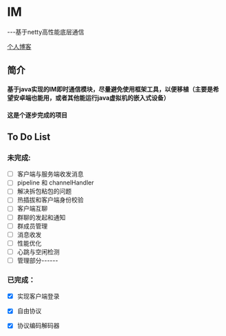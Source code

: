 # IM

---基于netty高性能底层通信

[个人博客](http://paakciu.top)

## 简介

#### 基于java实现的IM即时通信模块，尽量避免使用框架工具，以便移植（主要是希望安卓端也能用，或者其他能运行java虚拟机的嵌入式设备）

#### 这是个逐步完成的项目



## To Do List

### 未完成:
- [ ] 客户端与服务端收发消息
- [ ] pipeline 和 channelHandler
- [ ] 解决拆包粘包的问题
- [ ] 热插拔和客户端身份校验
- [ ] 客户端互聊
- [ ] 群聊的发起和通知
- [ ] 群成员管理
- [ ] 消息收发
- [ ] 性能优化
- [ ] 心跳与空闲检测
- [ ] 管理部分------

### 已完成：
- [x] 实现客户端登录
- [x] 自由协议
- [x] 协议编码解码器

